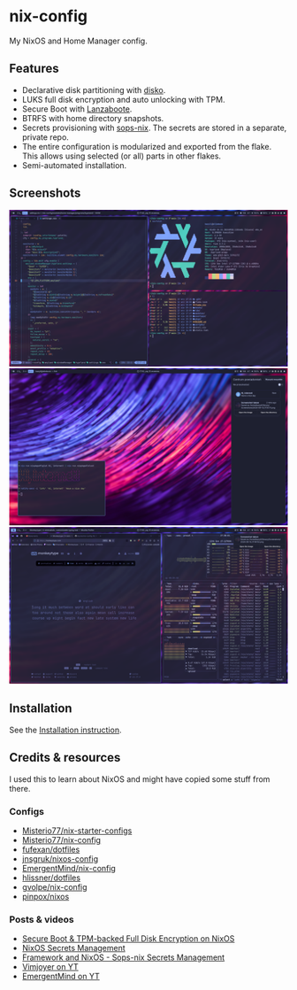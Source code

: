 # nix-config

My NixOS and Home Manager config.

## Features

- Declarative disk partitioning with [disko](https://github.com/nix-community/disko).
- LUKS full disk encryption and auto unlocking with TPM.
- Secure Boot with [Lanzaboote](https://github.com/nix-community/lanzaboote).
- BTRFS with home directory snapshots.
- Secrets provisioning with [sops-nix](https://github.com/Mic92/sops-nix).
  The secrets are stored in a separate, private repo.
- The entire configuration is modularized and exported from the flake.
  This allows using selected (or all) parts in other flakes.
- Semi-automated installation.

## Screenshots

![Screenshot of desktop with tiled terminal windows running neovim, neofetch and eza](./docs/images/screenshot_1.png)
![Screenshot of desktop with floating terminal window and sway notification center](./docs/images/screenshot_2.png)
![Screenshot of desktop with tiled firefox and terminal emulator running btop windows](./docs/images/screenshot_3.png)

## Installation

See the [Installation instruction](/docs/installation.md).

## Credits & resources

I used this to learn about NixOS and might have copied some stuff from there.

### Configs

- [Misterio77/nix-starter-configs](https://github.com/Misterio77/nix-starter-configs)
- [Misterio77/nix-config](https://github.com/Misterio77/nix-config)
- [fufexan/dotfiles](https://github.com/fufexan/dotfiles)
- [jnsgruk/nixos-config](https://github.com/jnsgruk/nixos-config)
- [EmergentMind/nix-config](https://github.com/EmergentMind/nix-config)
- [hlissner/dotfiles](https://github.com/hlissner/dotfiles)
- [gvolpe/nix-config](https://github.com/gvolpe/nix-config)
- [pinpox/nixos](https://github.com/pinpox/nixos)

### Posts & videos

- [Secure Boot & TPM-backed Full Disk Encryption on NixOS](https://jnsgr.uk/2024/04/nixos-secure-boot-tpm-fde/)
- [NixOS Secrets Management](https://unmovedcentre.com/posts/secrets-management/)
- [Framework and NixOS - Sops-nix Secrets Management](https://0xda.de/blog/2024/07/framework-and-nixos-sops-nix-secrets-management/#re-enabling-secure-boot)
- [Vimjoyer on YT](https://www.youtube.com/@vimjoyer)
- [EmergentMind on YT](https://www.youtube.com/@Emergent_Mind)
